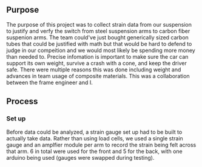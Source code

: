 ## Purpose
The purpose of this project was to collect strain data from our suspension to justify and verfy the switch from steel suspension arms to carbon fiber suspenion arms. The team could've just bought generically sized carbon tubes that could be justified with math but that would be hard to defend to judge in our compeition and we would most likely be spending more money than needed to. Precise infomation is important to make sure the car can support its own weight, survive a crash with a cone, and keep the driver safe. There were multiple reasons this was done including weight and advances in team usage of composite materials. This was a collaboration between the frame engineer and I.

## Process
### Set up
Before data could be analyzed, a strain gauge set up had to be built to actually take data. Rather than using load cells, we used a single strain gauge and an amplfier module per arm to record the strain being felt across that arm. 6 in total were used for the front and 5 for the back, with one arduino being used (gauges were swapped during testing).


